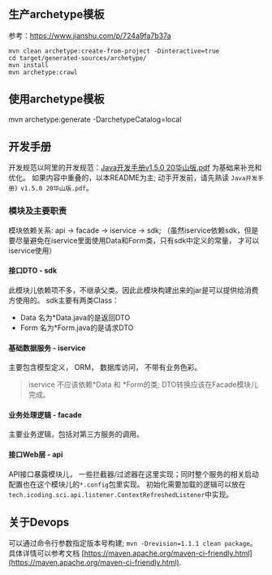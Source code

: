 ## 生产archetype模板
参考：https://www.jianshu.com/p/724a9fa7b37a
```
mvn clean archetype:create-from-project -Dinteractive=true
cd target/generated-sources/archetype/
mvn install
mvn archetype:crawl
```

## 使用archetype模板
mvn archetype:generate -DarchetypeCatalog=local



## 开发手册
开发规范以阿里的开发规范：[Java开发手册v1.5.0 20华山版.pdf](http://tech.jiu-shu.com/Work-Related/Java-v1.5.0.pdf) 为基础来补充和优化。 
如果内容中重叠的，以本README为主; 动手开发前，请先熟读 `Java开发手册》v1.5.0 20华山版.pdf`。

### 模块及主要职责
模块依赖关系: api -> facade -> iservice -> sdk; 
（虽然iservice依赖sdk，但是要尽量避免在iservice里面使用Data和Form类，只有sdk中定义的常量， 才可以iservice使用）

#### 接口DTO - sdk
此模块儿依赖项不多，不继承父类。因此此模块构建出来的jar是可以提供给消费方使用的。 sdk主要有两类Class：
- Data  名为*Data.java的是返回DTO
- Form  名为*Form.java的是请求DTO

#### 基础数据服务 - iservice
主要包含模型定义， ORM， 数据库访问， 不带有业务色彩。
> iservice 不应该依赖*Data 和 *Form的类; DTO转换应该在Facade模块儿完成。 

#### 业务处理逻辑 - facade
主要业务逻辑，包括对第三方服务的调用。 

#### 接口Web层 - api
API接口暴露模块儿， 一些拦截器/过滤器在这里实现；同时整个服务的相关启动配置也在这个模块儿的`*.config`包里实现。
初始化需要加载的逻辑可以放在`tech.icoding.sci.api.listener.ContextRefreshedListener`中实现。



## 关于Devops
可以通过命令行参数指定版本号构建; `mvn -Drevision=1.1.1 clean package`。 具体详情可以参考文档 [https://maven.apache.org/maven-ci-friendly.html](https://maven.apache.org/maven-ci-friendly.html). 





